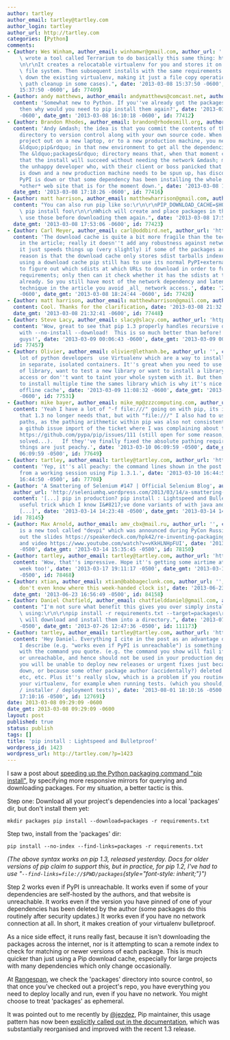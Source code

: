 ```yaml
---
author: tartley
author_email: tartley@tartley.com
author_login: tartley
author_url: http://tartley.com
categories: [Python]
comments:
- {author: Wes Winham, author_email: winhamwr@gmail.com, author_url: '', content: "We\
    \ wrote a tool called Terrarium to do basically this same thing: https://github.com/PolicyStat/terrarium\r\
    \n\r\nIt creates a relocatable virtualenv for you and stores it on S3 or a shared\
    \ file system. Then subsequent installs with the same requirements will just pull\
    \ down the existing virtualenv, making it just a file copy operation (plus some\
    \ path cleanup in some cases).", date: '2013-03-08 15:37:50 -0600', date_gmt: '2013-03-08
    15:37:50 -0600', id: 77409}
- {author: andy matthews, author_email: andymatthews@comcast.net, author_url: 'http://andyMatthews.net',
  content: 'Somewhat new to Python. If you''ve already got the packages downloaded
    then why would you need to pip install them again?', date: '2013-03-08 16:10:18
    -0600', date_gmt: '2013-03-08 16:10:18 -0600', id: 77412}
- {author: Brandon Rhodes, author_email: brandon@rhodesmill.org, author_url: 'http://rhodesmill.org/brandon/',
  content: 'Andy &mdash; the idea is that you commit the contents of the &ldquo;packages&rdquo;
    directory to version control along with your own source code. When you check the
    project out on a new laptop, or to a new production machine, you need to re-run
    &ldquo;pip&rdquo; in that new environment to get all the dependencies to appear.
    The &ldquo;packages&rdquo; directory means that, when that moment comes, you know
    that the install will succeed without needing the network &mdash; many has been
    the unhappy developer who, with their client or boss panicked that the service
    is down and a new production machine needs to be spun up, has discovered that
    PyPI is down or that some dependency has been installing the whole time from some
    *other* web site that is for the moment down.', date: '2013-03-08 17:18:26 -0600',
  date_gmt: '2013-03-08 17:18:26 -0600', id: 77416}
- {author: matt harrison, author_email: matthewharrison@gmail.com, author_url: 'http://hairysun.com/',
  content: "You can also run pip like so:\r\n\r\nPIP_DOWNLOAD_CACHE=$HOME/.pip_cache\
    \ pip install foo\r\n\r\nWhich will create and place packages in the cache, and\
    \ use those before downloading them again.", date: '2013-03-08 17:53:06 -0600',
  date_gmt: '2013-03-08 17:53:06 -0600', id: 77423}
- {author: Carl Meyer, author_email: carl@oddbird.net, author_url: 'http://oddbird.net',
  content: 'The download cache is quite a bit more fragile than the technique demonstrated
    in the article; really it doesn''t add any robustness against network failure,
    it just speeds things up (very slightly) if some of the packages are large. The
    reason is that the download cache only stores sdist tarballs indexed by URL. When
    using a download cache pip still has to use its normal PyPI+external-hosts scraping
    to figure out which sdists at which URLs to download in order to fulfill your
    requirements; only then can it check whether it has the sdists at those URLs cached
    already. So you still have most of the network dependency and latency. With the
    technique in the article you avoid _all_ network access.', date: '2013-03-08 18:24:44
    -0600', date_gmt: '2013-03-08 18:24:44 -0600', id: 77428}
- {author: matt harrison, author_email: matthewharrison@gmail.com, author_url: 'http://hairysun.com/',
  content: Cool. Thanks for the clarification, date: '2013-03-08 21:32:41 -0600',
  date_gmt: '2013-03-08 21:32:41 -0600', id: 77448}
- {author: Steve Lacy, author_email: slacy@slacy.com, author_url: 'http://slacy.com/blog',
  content: 'Wow, great to see that pip 1.3 properly handles recursive dependencies
    with --no-install --download!  This is so much better than before!  Good work
    guys!', date: '2013-03-09 00:06:43 -0600', date_gmt: '2013-03-09 00:06:43 -0600',
  id: 77457}
- {author: Olivier, author_email: olivier@lethanh.be, author_url: '', content: 'A
    lot of python developers  use Virtualenv which are a way to install python libraries
    in separate, isolated containers. It''s great when you need to use specific version
    of library, want to test a new library or want to install a library without root
    access or don''t want to taint your whole system with it. But then you may need
    to install multiple time the sames library which is why it''s nice to have an
    offline cache', date: '2013-03-09 11:08:32 -0600', date_gmt: '2013-03-09 11:08:32
    -0600', id: 77531}
- {author: mike bayer, author_email: mike_mp@zzzcomputing.com, author_url: 'http://techspot.zzzeek.org',
  content: 'Yeah I have a lot of "-f file:///" going on with pip, its interesting
    that 1.3 no longer needs that, but with "file:///" I also had to use absolute
    paths, as the pathing arithmetic within pip was also not consistent.  Here''s
    a github issue import of the ticket where I was complaining about this use case:
    https://github.com/pypa/pip/issues/111 (still open for some reason, I think its
    solved...).   If they''ve finally fixed the absolute pathing requirement then
    things are just peachy.', date: '2013-03-10 06:09:59 -0500', date_gmt: '2013-03-10
    06:09:59 -0500', id: 77649}
- {author: tartley, author_email: tartley@tartley.com, author_url: 'http://tartley.com',
  content: 'Yep, it''s all peachy: the command lines shown in the post were cut-n-paste
    from a working session using Pip 1.3.1.', date: '2013-03-10 16:44:50 -0500', date_gmt: '2013-03-10
    16:44:50 -0500', id: 77708}
- {author: 'A Smattering of Selenium #147 | Official Selenium Blog', author_email: '',
  author_url: 'http://seleniumhq.wordpress.com/2013/03/14/a-smattering-of-selenium-147/',
  content: '[...] pip in production? pip install : Lightspeed and Bulletproof is a
    useful trick which I know I&#8217;ve done variants of with java and ruby in the
    [...]', date: '2013-03-14 14:23:48 -0500', date_gmt: '2013-03-14 14:23:48 -0500',
  id: 78145}
- {author: Max Arnold, author_email: amv_cbx@mail.ru, author_url: '', content: 'There
    is a new tool called "devpi" which was announced during PyCon Russia 2013. Check
    out the slides https://speakerdeck.com/hpk42/re-inventing-packaging-and-testing-with-python
    and video https://www.youtube.com/watch?v=vKkHLNHpFUI', date: '2013-03-14 15:35:45
    -0500', date_gmt: '2013-03-14 15:35:45 -0500', id: 78150}
- {author: tartley, author_email: tartley@tartley.com, author_url: 'http://tartley.com',
  content: 'Wow, that''s impressive. Hope it''s getting some airtime at PyCon US this
    week too!', date: '2013-03-17 19:11:17 -0500', date_gmt: '2013-03-17 19:11:17
    -0500', id: 78468}
- {author: xtian, author_email: xtian@babbageclunk.com, author_url: '', content: I
    don't even know where this week-handed clock is!, date: '2013-06-23 17:56:49 -0500',
  date_gmt: '2013-06-23 16:56:49 -0500', id: 84158}
- {author: Daniel Chatfield, author_email: chatfielddaniel@gmail.com, author_url: 'http://www.danielchatfield.com',
  content: "I'm not sure what benefit this gives you over simply installing them locally\
    \ using:\r\n\r\npip install -r requirements.txt --target=packages\r\n\r\nThis\
    \ will download and install them into a directory.", date: '2013-07-26 13:47:36
    -0500', date_gmt: '2013-07-26 12:47:36 -0500', id: 111173}
- {author: tartley, author_email: tartley@tartley.com, author_url: 'http://tartley.com',
  content: 'Hey Daniel. Everything I cite in the post as an advantage of the method
    I describe (e.g. "works even if PyPI is unreachable") is something that is wrong
    with the command you quote. (e.g. the command you show will fail if PyPI is down
    or unreachable, and hence should not be used in your production deployments. Otherwise
    you will be unable to deploy new releases or urgent fixes just because PyPI is
    down, or because some other package author (accidentally?) deleted their package,
    etc, etc. Plus it''s really slow, which is a problem if you routinely re-create
    your virtualenv, for example when running tests. (which you should, for system
    / installer / deployment tests)', date: '2013-08-01 18:10:16 -0500', date_gmt: '2013-08-01
    17:10:16 -0500', id: 127691}
date: 2013-03-08 09:29:09 -0600
date_gmt: 2013-03-08 09:29:09 -0600
layout: post
published: true
status: publish
tags: []
title: 'pip install : Lightspeed and Bulletproof'
wordpress_id: 1423
wordpress_url: http://tartley.com/?p=1423
---
```


I saw a post about [speeding up the Python packaging command "pip
install"](http://www.scottisheyes.com/how-to-fix-slow-pip-install), by
specifying more responsive mirrors for querying and downloading
packages. For my situation, a better tactic is this.

Step one: Download all your project's dependencies into a local
'packages' dir, but don't install them yet:

`mkdir packages pip install --download=packages -r requirements.txt`

Step two, install from the 'packages' dir:

`pip install --no-index --find-links=packages -r requirements.txt`

*(The above syntax works on pip 1.3, released yesterday. Docs for older
versions of pip claim to support this, but in practice, for pip 1.2,
I've had to use
"`--find-links=file://$PWD/packages`{style="font-style: inherit;"}")*

Step 2 works even if PyPI is unreachable. It works even if some of your
dependencies are self-hosted by the authors, and that website is
unreachable. It works even if the version you have pinned of one of your
dependencies has been deleted by the author (some packages do this
routinely after security updates.) It works even if you have no network
connection at all. In short, it makes creation of your virtualenv
bulletproof.

As a nice side effect, it runs really fast, because it isn't downloading
the packages across the internet, nor is it attempting to scan a remote
index to check for matching or newer versions of each package. This is
much quicker than just using a Pip download cache, especially for large
projects with many dependencies which only change occasionally.

At [Rangespan](http://rangespan.com), we check the 'packages' directory
into source control, so that once you've checked out a project's repo,
you have everything you need to deploy locally and run, even if you have
no network. You might choose to treat 'packages' as ephemeral.

It was pointed out to me recently by
[@jezdez](https://twitter.com/jezdez), Pip maintainer, this usage
pattern has now been [explicitly called out in the
documentation](http://www.pip-installer.org/en/latest/cookbook.html#fast-local-installs),
which was substantially reorganised and improved with the recent 1.3
release.
